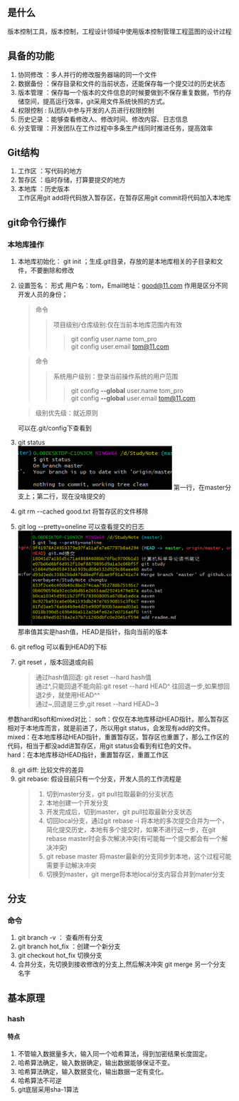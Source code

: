 ## 是什么
版本控制工具，版本控制，工程设计领域中使用版本控制管理工程蓝图的设计过程

## 具备的功能
1. 协同修改 ：多人并行的修改服务器端的同一个文件
2. 数据备份 ：保存目录和文件的当前状态，还能保存每一个提交过的历史状态
3. 版本管理 ：保存每一个版本的文件信息的时候要做到不保存重复数据，节约存储空间，提高运行效率，git采用文件系统快照的方式。
4. 权限控制 : 队团队中参与开发的人员进行权限控制
5. 历史记录 ：能够查看修改人、修改时间、修改内容、日志信息
6. 分支管理 ：开发团队在工作过程中多条生产线同时推进任务，提高效率

## Git结构
1. 工作区 ：写代码的地方
2. 暂存区 ：临时存储，打算要提交的地方
3. 本地库 ：历史版本  
工作区用git add将代码放入暂存区，在暂存区用git commit将代码加入本地库 

## git命令行操作
### 本地库操作
1. 本地库初始化： git init ；生成.git目录，存放的是本地库相关的子目录和文件，不要删除和修改
2. 设置签名： 形式      用户名：tom，Email地址：good@11.com  作用是区分不同开发人员的身份；  
   > 命令  
   >> 项目级别/仓库级别:仅在当前本地库范围内有效  
   >>> git config user.name tom_pro  
   >>> git config user.email tom@11.com  

   > 命令
   >> 系统用户级别：登录当前操作系统的用户范围  
   >>> git config **--global** user.name tom_pro  
   >>> git config **--global** user.email tom@11.com  

   > 级别优先级：就近原则  
   
   可以在.git/config下查看到

3. git status  
![](images/3.png)
第一行，在master分支上；第二行，现在没啥提交的  
4. git rm --cached good.txt 将暂存区的文件移除  
5. git log --pretty=oneline 可以查看提交的日志
![](images/4.png)
那串值其实是hash值，HEAD是指针，指向当前的版本
6. git reflog 可以看到HEAD的下标
7. git reset ，版本回退或向前
    > 通过hash值回退: git reset --hard hash值  
    > 通过^,只能回退不能向前:git reset --hard HEAD^ 往回退一步,如果想回退2步，就使用HEAD^^  
    > 通过~,回退是三步,git reset --hard HEAD~3  

参数hard和soft和mixed对比：
soft：仅仅在本地库移动HEAD指针。那么暂存区相对于本地库而言，就是前进了，所以用git status，会发现有add的文件。  
mixed：在本地库移动HEAD指针，重置暂存区，暂存区也重置了，那么工作区的代码，相当于都没add进暂存区，用git status会看到有红色的文件。  
hard：在本地库移动HEAD指针，重置暂存区，重置工作区  

8. git diff: 比较文件的差异
9. git rebase: 假设目前只有一个分支，开发人员的工作流程是  
   > 1. 切到master分支，git pull拉取最新的分支状态  
   > 2. 本地创建一个开发分支
   > 3. 开发完成后，切到master，git pull拉取最新分支状态
   > 4. 切回local分支，通过git rebase -i 将本地的多次提交合并为一个，简化提交历史，本地有多个提交时，如果不进行这一步，在git rebase master时会多次解决冲突(有可能每一个提交都会有一个解决冲突)  
   > 5. git rebase master 将master最新的分支同步到本地，这个过程可能需要手动解决冲突  
   > 6. 切换到master，git merge将本地local分支内容合并到mater分支

## 分支
### 命令
1. git branch -v ： 查看所有分支
2. git branch hot_fix ：创建一个新分支
3. git checkout hot_fix 切换分支
4. 合并分支，先切换到接收修改的分支上,然后解决冲突 git merge 另一个分支名字

## 基本原理
### hash
#### 特点
1. 不管输入数据量多大，输入同一个哈希算法，得到加密结果长度固定。
2. 哈希算法确定，输入数据确定，输出数据能够保证不变。
3. 哈希算法确定，输入数据变化，输出数据一定有变化。
4. 哈希算法不可逆
5. git底层采用sha-1算法